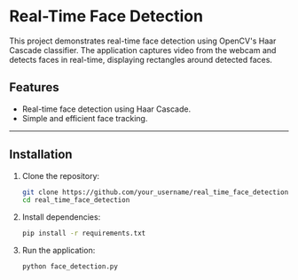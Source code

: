 # Real-Time Face Detection

This project demonstrates real-time face detection using OpenCV's Haar Cascade classifier. The application captures video from the webcam and detects faces in real-time, displaying rectangles around detected faces.

## Features
- Real-time face detection using Haar Cascade.
- Simple and efficient face tracking.

---

## Installation

1. Clone the repository:
   ```bash
   git clone https://github.com/your_username/real_time_face_detection.git
   cd real_time_face_detection
2. Install dependencies:
   ```bash
   pip install -r requirements.txt
3. Run the application:
   ```bash
   python face_detection.py


